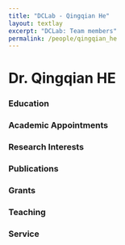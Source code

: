 ```yaml
---
title: "DCLab - Qingqian He"
layout: textlay
excerpt: "DCLab: Team members"
permalink: /people/qingqian_he
---
```


# Dr. Qingqian HE

### Education

### Academic Appointments

### Research Interests

### Publications

### Grants

### Teaching

### Service 



